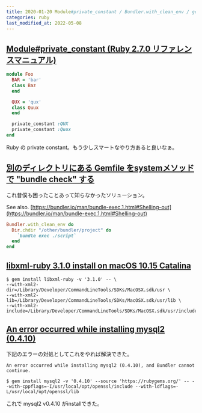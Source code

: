 ```yaml
---
title: 2020-01-20 Module#private_constant / Bundler.with_clean_env / gem install error (libxml-ruby, mysql2)
categories: ruby
last_modified_at: 2022-05-08
---
```


## [Module#private_constant (Ruby 2.7.0 リファレンスマニュアル)](https://docs.ruby-lang.org/ja/latest/method/Module/i/private_constant.html)

```ruby
module Foo
  BAR = 'bar'
  class Baz
  end

  QUX = 'qux'
  class Quux
  end

  private_constant :QUX
  private_constant :Quux
end
```

Ruby の private constant。もう少しスマートなやり方あると良いなぁ。

## [別のディレクトリにある Gemfile をsystemメソッドで "bundle check" する](https://sinsoku.hatenablog.com/entry/2020/01/17/222532)

これ昔僕も困ったことあって知らなかったソリューション。

See also. [https://bundler.io/man/bundle-exec.1.html#Shelling-out](https://bundler.io/man/bundle-exec.1.html#Shelling-out)

```ruby
Bundler.with_clean_env do
  Dir.chdir "/other/bundler/project" do
    `bundle exec ./script`
  end
end
```

## [libxml-ruby 3.1.0 install on macOS 10.15 Catalina](https://qiita.com/HAZI/items/4947638545efbb12c596)

```console
$ gem install libxml-ruby -v '3.1.0' -- \
--with-xml2-dir=/Library/Developer/CommandLineTools/SDKs/MacOSX.sdk/usr \
--with-xml2-lib=/Library/Developer/CommandLineTools/SDKs/MacOSX.sdk/usr/lib \
--with-xml2-include=/Library/Developer/CommandLineTools/SDKs/MacOSX.sdk/usr/include/libxml2
```

## [An error occurred while installing mysql2 (0.4.10)](https://qiita.com/onagaway/items/b0dcf36b99fc45a78c6f)

下記のエラーの対処としてこれをやれば解決できた。

```
An error occurred while installing mysql2 (0.4.10), and Bundler cannot continue.
```

```console
$ gem install mysql2 -v '0.4.10' --source 'https://rubygems.org/' -- --with-cppflags=-I/usr/local/opt/openssl/include --with-ldflags=-L/usr/local/opt/openssl/lib
```

これで mysql2 v0.4.10 がinstallできた。
